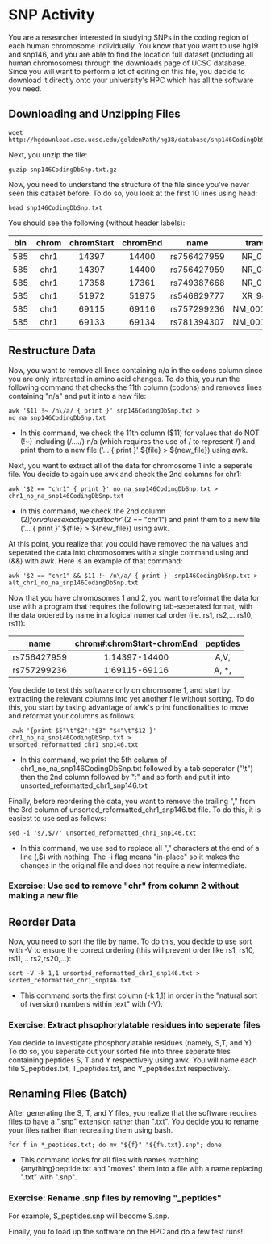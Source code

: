 SNP Activity
==============

You are a researcher interested in studying SNPs in the coding region of each human chromosome individually. You know that you want to use hg19 and snp146, and you are able to find the location full dataset (including all human chromosomes) through the downloads page of UCSC database. Since you will want to perform a lot of editing on this file, you decide to download it directly onto your university's HPC which has all the software you need. 

 <a name="download"></a>
Downloading and Unzipping Files
------

```
wget http://hgdownload.cse.ucsc.edu/goldenPath/hg38/database/snp146CodingDbSnp.txt.gz
```

Next, you unzip the file:

```
guzip snp146CodingDbSnp.txt.gz
```

Now, you need to understand the structure of the file since you've never seen this dataset before. To do so, you look at the first 10 lines using head:

```
head snp146CodingDbSnp.txt
```

You should see the following (without header labels):

| bin | chrom | chromStart | chromEnd | name | transcript | frame | alleleCount | funcCodes | alleles | codons | peptides
| :---: | :---: | :---: | :---: | :---: | :---: | :---: | :---: | :---: | :---: | :---: | :---: |
| 585	| chr1 | 14397  | 14400	| rs756427959	| NR_024540	| n/a	| 1	| 45,	| -,	| n/a,	| n/a, |
| 585	| chr1 | 14397	| 14400	| rs756427959	| NR_046018 | 	n/a	| 1	| 45,	| -,	| n/a,	| n/a, |
| 585	| chr1 | 17358	| 17361	| rs749387668	| NR_024540	| n/a	| 1	| 45,	| -,	| n/a,	| n/a, |
| 585	| chr1 | 51972	| 51975	| rs546829777	| XR_948874	| n/a	| 1	| 45,	| -,	| n/a,	| n/a, |
| 585	| chr1 | 69115	| 69116	| rs757299236	| NM_001005484	| 2	| 2	| 8,42,	| G,A,	| GGT,GAT, | 	G,D, |
| 585	| chr1 | 69133	| 69134	| rs781394307	| NM_001005484	| 2	| 2	| 8,42,	| A,G,	| GAA,GGA, | 	E,G, |

 <a name="restructure"></a>
Restructure Data
------

Now, you want to remove all lines containing n/a in the codons column since you are only interested in amino acid changes. To do this, you run the following command that checks the 11th column (codons) and removes lines containing "n/a" and put it into a new file:

```
awk '$11 !~ /n\/a/ { print }' snp146CodingDbSnp.txt > no_na_snp146CodingDbSnp.txt 
```
* In this command, we check the 11th column ($11) for values that do NOT (!~) including (/..../) n/a (which requires the use of \/ to represent /) and print them to a new file ('... { print }' ${file} > ${new_file}) using awk.

Next, you want to extract all of the data for chromosome 1 into a seperate file. You decide to again use awk and check the 2nd columns for chr1:

```
awk '$2 == "chr1" { print }' no_na_snp146CodingDbSnp.txt > chr1_no_na_snp146CodingDbSnp.txt
```
* In this command, we check the 2nd column ($2) for values exactly equal to chr1 ($2 == "chr1") and print them to a new file ('... { print }' ${file} > ${new_file}) using awk.

At this point, you realize that you could have removed the na values and seperated the data into chromosomes with a single command using and (&&) with awk. Here is an example of that command:

```
awk '$2 == "chr1" && $11 !~ /n\/a/ { print }' snp146CodingDbSnp.txt > alt_chr1_no_na_snp146CodingDbSnp.txt
```

Now that you have chromosomes 1 and 2, you want to reformat the data for use with a program that requires the following tab-seperated format, with the data ordered by name in a logical numerical order (i.e. rs1, rs2,....rs10, rs11):

| name | chrom#:chromStart-chromEnd | peptides
| :---: | :---: | :---: | 
| rs756427959	| 1:14397-14400 | A,V,
| rs757299236	| 1:69115-69116| A, *,

You decide to test this software only on chromsome 1, and start by extracting the relevant columns into yet another file without sorting. To do this, you start by taking advantage of awk's print functionalities to move and reformat your columns as follows:

```
 awk '{print $5"\t"$2":"$3"-"$4"\t"$12 }' chr1_no_na_snp146CodingDbSnp.txt > unsorted_reformatted_chr1_snp146.txt
```
* In this command, we print the 5th column of chr1_no_na_snp146CodingDbSnp.txt followed by a tab seperator ("\t") then the 2nd column followed by ":" and so forth and put it into unsorted_reformatted_chr1_snp146.txt

Finally, before reordering the data, you want to remove the trailing "," from the 3rd column of unsorted_reformatted_chr1_snp146.txt file. To do this, it is easiest to use sed as follows:

```
sed -i 's/,$//' unsorted_reformatted_chr1_snp146.txt
```
* In this command, we use sed to replace all "," characters at the end of a line (,$) with nothing. The -i flag means "in-place" so it makes the changes in the original file and does not require a new intermediate. 

### Exercise: Use sed to remove "chr" from column 2 without making a new file

 <a name="reorder"></a>
Reorder Data
------

Now, you need to sort the file by name. To do this, you decide to use sort with -V to ensure the correct ordering (this will prevent order like rs1, rs10, rs11, .. rs2,rs20,...):

```
sort -V -k 1,1 unsorted_reformatted_chr1_snp146.txt > sorted_reformatted_chr1_snp146.txt
```
* This command sorts the first column (-k 1,1) in order in the "natural sort of (version) numbers within text" with (-V). 


### Exercise: Extract phsophorylatable residues into seperate files

You decide to investigate phosphorylatable residues (namely, S,T, and Y). To do so, you seperate out your sorted file into three seperate files containing peptides S, T and Y respectively using awk. You will name each file S_peptides.txt, T_peptides.txt, and Y_peptides.txt respectively.

 <a name="rename"></a>
Renaming Files (Batch)
------
After generating the S, T, and Y files, you realize that the software requires files to have a ".snp" extension rather than ".txt". You decide you to rename your files rather than recreating them using bash.

```
for f in *_peptides.txt; do mv "${f}" "${f%.txt}.snp"; done
```
* This command looks for all files with names matching {anything}peptide.txt and "moves" them into a file with a name replacing ".txt" with ".snp".

### Exercise: Rename .snp files by removing "_peptides" 
For example, S_peptides.snp will become S.snp.

Finally, you to load up the software on the HPC and do a few test runs!

